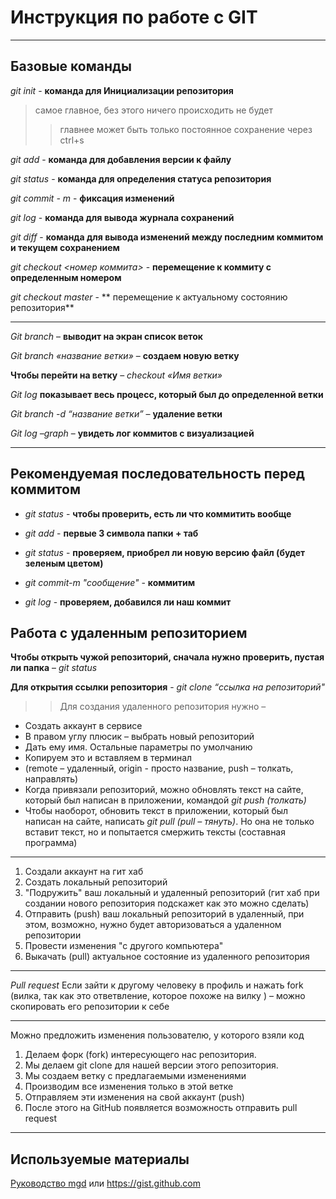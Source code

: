 # Инструкция по работе с GIT
---
## Базовые команды 

*git init* - **команда для Инициализации репозитория**
>самое главное, без этого ничего происходить не будет
>>главнее может быть только постоянное сохранение через ctrl+s

*git add* - **команда для добавления версии к файлу**

*git status* - **команда для определения статуса репозитория**

*git commit - m <message>* - **фиксация изменений**

*git log* - **команда для вывода журнала сохранений**

*git diff* - **команда для вывода изменений между последним коммитом и текущем сохранением**

*git checkout <номер коммита>* - **перемещение к коммиту с определенным номером**

*git checkout master* - ** перемещение к актуальному состоянию репозитория**

---
*Git branch* – **выводит на экран список веток**

*Git branch «название ветки»* – **создаем новую ветку**
 
**Чтобы перейти на ветку** – *checkout «Имя ветки»*

*Git log* **показывает весь процесс, который был до определенной ветки**

*Git branch -d “название ветки”* – **удаление ветки**

*Git log –graph* – **увидеть лог коммитов с визуализацией** 

---
## Рекомендуемая последовательность перед коммитом

* *git status* - **чтобы проверить, есть ли что коммитить вообще**

* *git add* - **первые 3 символа папки + таб**

* *git status* - **проверяем, приобрел ли новую версию файл (будет зеленым цветом)**

* *git commit-m "cообщение"* - **коммитим**

* *git log* - **проверяем, добавился ли наш коммит**

## Работа с удаленным репозиторием

**Чтобы открыть чужой репозиторий, сначала нужно проверить, пустая ли папка** – *git status*

**Для открытия ссылки репозитория** - *git clone “ссылка на репозиторий"*

>>Для создания удаленного репозитория нужно – 
+ Создать аккаунт в сервисе
+ В правом углу плюсик – выбрать новый репозиторий
+ Дать ему имя. Остальные параметры по умолчанию
+ Копируем это и вставляем в терминал 
+ (remote – удаленный, origin -  просто название, push – толкать, направлять) 
+ Когда привязали репозиторий, можно обновлять текст на сайте, который был написан в приложении, командой *git push (толкать)*
+ Чтобы наоборот, обновить текст в приложении, который был написан на сайте, написать *git pull (pull – тянуть)*. Но она не только вставит текст, но и попытается смержить тексты (составная программа)

---
1. Создали аккаунт на гит хаб
2. Создать локальный репозиторий
3. "Подружить" ваш локальный и удаленный репозиторий (гит хаб при создании нового репозитория подскажет как это можно сделать)
4. Отправить (push) ваш локальный репозиторий в удаленный, при этом, возможно, нужно будет авторизоваться а удаленном репозитории
5. Провести изменения "с другого компьютера"
6. Выкачать (pull) актуальное состояние из удаленного репозитория 

---

*Pull request*
Если зайти к другому человеку в профиль и нажать fork (вилка, так как это ответвление, которое похоже на вилку ) – можно скопировать его репозитории к себе

  ---

Можно предложить изменения пользователю, у которого взяли код
1. Делаем форк (fork) интересующего нас репозитория.
2. Мы делаем git clone для нашей версии этого репозитория.
3. Мы создаем ветку с предлагаемыми изменениями 
4. Производим все изменения только в этой ветке
5. Отправляем эти изменения на свой аккаунт (push)
6. После этого на GitHub появляется возможность отправить pull request

---

## Используемые материалы
 [Руководство mgd](https://gist.github.com/Jekins/2bf2d0638163f1294637#Headers)
 или <https://gist.github.com>
